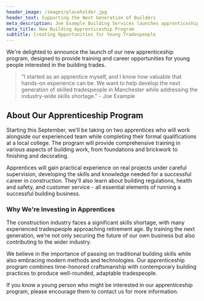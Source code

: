 ```yaml
---
header_image: /images/placeholder.jpg
header_text: Supporting the Next Generation of Builders
meta_description: Joe Example Building Services launches apprenticeship program for young builders in Manchester
meta_title: New Building Apprenticeship Program
subtitle: Creating Opportunities for Young Tradespeople
---
```


We're delighted to announce the launch of our new apprenticeship program, designed to provide training and career opportunities for young people interested in the building trades.

> "I started as an apprentice myself, and I know how valuable that hands-on experience can be. We want to help develop the next generation of skilled tradespeople in Manchester while addressing the industry-wide skills shortage." - Joe Example

## About Our Apprenticeship Program

Starting this September, we'll be taking on two apprentices who will work alongside our experienced team while completing their formal qualifications at a local college. The program will provide comprehensive training in various aspects of building work, from foundations and brickwork to finishing and decorating.

Apprentices will gain practical experience on real projects under careful supervision, developing the skills and knowledge needed for a successful career in construction. They'll also learn about building regulations, health and safety, and customer service - all essential elements of running a successful building business.

### Why We're Investing in Apprentices

The construction industry faces a significant skills shortage, with many experienced tradespeople approaching retirement age. By training the next generation, we're not only securing the future of our own business but also contributing to the wider industry.

We believe in the importance of passing on traditional building skills while also embracing modern methods and technologies. Our apprenticeship program combines time-honored craftsmanship with contemporary building practices to produce well-rounded, adaptable tradespeople.

If you know a young person who might be interested in our apprenticeship program, please encourage them to contact us for more information.
